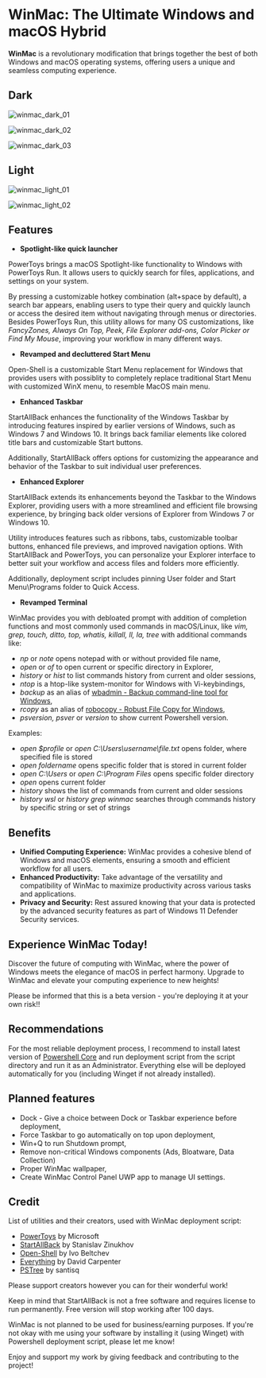 # WinMac: The Ultimate Windows and macOS Hybrid

**WinMac** is a revolutionary modification that brings together the best of both Windows and macOS operating systems, offering users a unique and seamless computing experience.

## Dark

![winmac_dark_01](https://github.com/Asteski/WinMac/blob/main/img/winmac_dark_01.png)

![winmac_dark_02](https://github.com/Asteski/WinMac/blob/main/img/winmac_dark_02.png)

![winmac_dark_03](https://github.com/Asteski/WinMac/blob/main/img/winmac_dark_03.png)

## Light

![winmac_light_01](https://github.com/Asteski/WinMac/blob/main/img/winmac_light_01.jpg)

![winmac_light_02](https://github.com/Asteski/WinMac/blob/main/img/winmac_light_02.jpg)

## Features

- **Spotlight-like quick launcher**

PowerToys brings a macOS Spotlight-like functionality to Windows with PowerToys Run. It allows users to quickly search for files, applications, and settings on your system. 

By pressing a customizable hotkey combination (alt+space by default), a search bar appears, enabling users to type their query and quickly launch or access the desired item without navigating through menus or directories. Besides PowerToys Run, this utility allows for many OS customizations, like *FancyZones, Always On Top, Peek, File Explorer add-ons, Color Picker or Find My Mouse*, improving your workflow in many different ways.

- **Revamped and decluttered Start Menu**

Open-Shell is a customizable Start Menu replacement for Windows that provides users with possiblity to completely replace traditional Start Menu with customized WinX menu, to resemble MacOS main menu.

- **Enhanced Taskbar**

StartAllBack enhances the functionality of the Windows Taskbar by introducing features inspired by earlier versions of Windows, such as Windows 7 and Windows 10. It brings back familiar elements like colored title bars and customizable Start buttons. 

Additionally, StartAllBack offers options for customizing the appearance and behavior of the Taskbar to suit individual user preferences.

- **Enhanced Explorer**

StartAllBack extends its enhancements beyond the Taskbar to the Windows Explorer, providing users with a more streamlined and efficient file browsing experience, by bringing back older versions of Explorer from Windows 7 or Windows 10. 

Utility introduces features such as ribbons, tabs, customizable toolbar buttons, enhanced file previews, and improved navigation options. With StartAllBack and PowerToys, you can personalize your Explorer interface to better suit your workflow and access files and folders more efficiently.

Additionally, deployment script includes pinning User folder and Start Menu\Programs folder to Quick Access.

- **Revamped Terminal**

WinMac provides you with debloated prompt with addition of completion functions and most commonly used commands in macOS/Linux, like *vim, grep, touch, ditto, top, whatis, killall, ll, la, tree* with additional commands like:

  - *np* or *note* opens notepad with or without provided file name,
  - *open* or *of* to open current or specific directory in Explorer,
  - *history* or *hist* to list commands history from current and older sessions,
  - *ntop* is a htop-like system-monitor for Windows with Vi-keybindings,
  - *backup* as an alias of [wbadmin - Backup command-line tool for Windows](https://learn.microsoft.com/en-us/windows-server/administration/windows-commands/wbadmin),
  - *rcopy* as an alias of [robocopy - Robust File Copy for Windows](https://learn.microsoft.com/en-us/windows-server/administration/windows-commands/robocopy),
  - *psversion, psver* or *version* to show current Powershell version.

Examples: 

  - *open $profile* or *open C:\Users\username\file.txt* opens folder, where specified file is stored
  - *open foldername* opens specific folder that is stored in current folder
  - *open C:\Users* or *open C:\Program Files* opens specific folder directory
  - *open* opens current folder
  - *history* shows the list of commands from current and older sessions
  - *history wsl* or *history grep winmac* searches through commands history by specific string or set of strings

## Benefits

- **Unified Computing Experience:** WinMac provides a cohesive blend of Windows and macOS elements, ensuring a smooth and efficient workflow for all users.
- **Enhanced Productivity:** Take advantage of the versatility and compatibility of WinMac to maximize productivity across various tasks and applications.
- **Privacy and Security:** Rest assured knowing that your data is protected by the advanced security features as part of Windows 11 Defender Security services.

## Experience WinMac Today!

Discover the future of computing with WinMac, where the power of Windows meets the elegance of macOS in perfect harmony. Upgrade to WinMac and elevate your computing experience to new heights!

Please be informed that this is a beta version - you're deploying it at your own risk!!

## Recommendations

For the most reliable deployment process, I recommend to install latest version of [Powershell Core](https://github.com/PowerShell/PowerShell) and run deployment script from the script directory and run it as an Administrator. Everything else will be deployed automatically for you (including Winget if not already installed).

## Planned features

- Dock - Give a choice between Dock or Taskbar experience before deployment,
- Force Taskbar to go automatically on top upon deployment,
- Win+Q to run Shutdown prompt,
- Remove non-critical Windows components (Ads, Bloatware, Data Collection)
- Proper WinMac wallpaper,
- Create WinMac Control Panel UWP app to manage UI settings.

## Credit

List of utilities and their creators, used with WinMac deployment script:

- [PowerToys](https://learn.microsoft.com/en-us/windows/powertoys/) by Microsoft
- [StartAllBack](https://www.startallback.com/) by Stanislav Zinukhov
- [Open-Shell](https://open-shell.github.io/Open-Shell-Menu/) by Ivo Beltchev
- [Everything](https://www.voidtools.com/) by David Carpenter
- [PSTree](https://github.com/santisq/PSTree) by santisq

Please support creators however you can for their wonderful work!

Keep in mind that StartAllBack is not a free software and requires license to run permanently. Free version will stop working after 100 days.

WinMac is not planned to be used for business/earning purposes. If you're not okay with me using your software by installing it (using Winget) with Powershell deployment script, please let me know!

Enjoy and support my work by giving feedback and contributing to the project!

